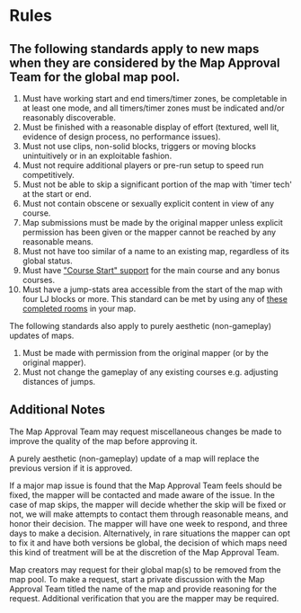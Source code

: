 # Rules

## The following standards apply to new maps when they are considered by the Map Approval Team for the global map pool.

1. Must have working start and end timers/timer zones, be completable in at least one mode, and all timers/timer zones must be indicated and/or reasonably discoverable.
2. Must be finished with a reasonable display of effort (textured, well lit, evidence of design process, no performance issues).
3. Must not use clips, non-solid blocks, triggers or moving blocks unintuitively or in an exploitable fashion.
4. Must not require additional players or pre-run setup to speed run competitively.
5. Must not be able to skip a significant portion of the map with 'timer tech' at the start or end.
6. Must not contain obscene or sexually explicit content in view of any course.
7. Map submissions must be made by the original mapper unless explicit permission has been given or the mapper cannot be reached by any reasonable means.
8. Must not have too similar of a name to an existing map, regardless of its global status.
9. Must have ["Course Start" support](https://bitbucket.org/kztimerglobalteam/gokz/src/master/MAPPING.md) for the main course and any bonus courses.
10. Must have a jump-stats area accessible from the start of the map with four LJ blocks or more. This standard can be met by using any of [these completed rooms](https://cdn.gokz.org/resource/js-prefabs.zip) in your map.

The following standards also apply to purely aesthetic (non-gameplay) updates of maps.
1. Must be made with permission from the original mapper (or by the original mapper).
2. Must not change the gameplay of any existing courses e.g. adjusting distances of jumps.

## Additional Notes

The Map Approval Team may request miscellaneous changes be made to improve the quality of the map before approving it.

A purely aesthetic (non-gameplay) update of a map will replace the previous version if it is approved.

If a major map issue is found that the Map Approval Team feels should be fixed, the mapper will be contacted and made aware of the issue. In the case of map skips, the mapper will decide whether the skip will be fixed or not, we will make attempts to contact them through reasonable means, and honor their decision. The mapper will have one week to respond, and three days to make a decision. Alternatively, in rare situations the mapper can opt to fix it and have both versions be global, the decision of which maps need this kind of treatment will be at the discretion of the Map Approval Team.

Map creators may request for their global map(s) to be removed from the map pool. To make a request, start a private discussion with the Map Approval Team titled the name of the map and provide reasoning for the request. Additional verification that you are the mapper may be required.